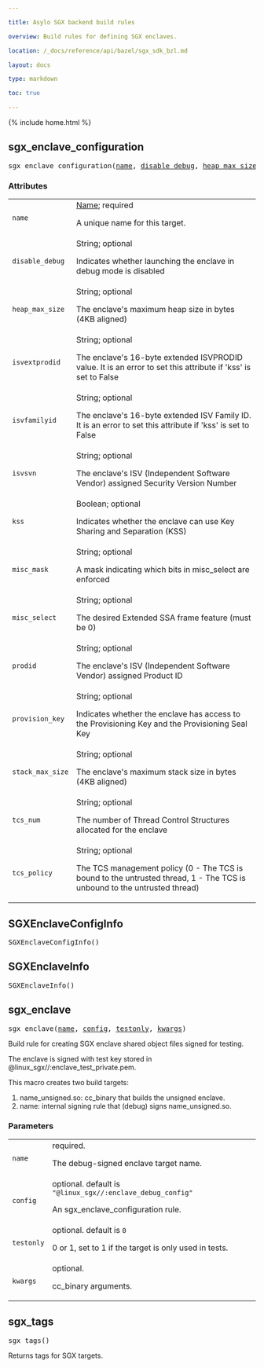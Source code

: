 ```yaml
---

title: Asylo SGX backend build rules

overview: Build rules for defining SGX enclaves.

location: /_docs/reference/api/bazel/sgx_sdk_bzl.md

layout: docs

type: markdown

toc: true

---
```

{% include home.html %}
<!-- Generated with Stardoc: http://skydoc.bazel.build -->

<a name="#sgx_enclave_configuration"></a>

## sgx_enclave_configuration

<pre>
sgx_enclave_configuration(<a href="#sgx_enclave_configuration-name">name</a>, <a href="#sgx_enclave_configuration-disable_debug">disable_debug</a>, <a href="#sgx_enclave_configuration-heap_max_size">heap_max_size</a>, <a href="#sgx_enclave_configuration-isvextprodid">isvextprodid</a>, <a href="#sgx_enclave_configuration-isvfamilyid">isvfamilyid</a>, <a href="#sgx_enclave_configuration-isvsvn">isvsvn</a>, <a href="#sgx_enclave_configuration-kss">kss</a>, <a href="#sgx_enclave_configuration-misc_mask">misc_mask</a>, <a href="#sgx_enclave_configuration-misc_select">misc_select</a>, <a href="#sgx_enclave_configuration-prodid">prodid</a>, <a href="#sgx_enclave_configuration-provision_key">provision_key</a>, <a href="#sgx_enclave_configuration-stack_max_size">stack_max_size</a>, <a href="#sgx_enclave_configuration-tcs_num">tcs_num</a>, <a href="#sgx_enclave_configuration-tcs_policy">tcs_policy</a>)
</pre>



### Attributes

<table class="params-table">
  <colgroup>
    <col class="col-param" />
    <col class="col-description" />
  </colgroup>
  <tbody>
    <tr id="sgx_enclave_configuration-name">
      <td><code>name</code></td>
      <td>
        <a href="https://bazel.build/docs/build-ref.html#name">Name</a>; required
        <p>
          A unique name for this target.
        </p>
      </td>
    </tr>
    <tr id="sgx_enclave_configuration-disable_debug">
      <td><code>disable_debug</code></td>
      <td>
        String; optional
        <p>
          Indicates whether launching the enclave in debug mode is disabled
        </p>
      </td>
    </tr>
    <tr id="sgx_enclave_configuration-heap_max_size">
      <td><code>heap_max_size</code></td>
      <td>
        String; optional
        <p>
          The enclave's maximum heap size in bytes (4KB aligned)
        </p>
      </td>
    </tr>
    <tr id="sgx_enclave_configuration-isvextprodid">
      <td><code>isvextprodid</code></td>
      <td>
        String; optional
        <p>
          The enclave's 16-byte extended ISVPRODID value. It is an error to set this attribute if 'kss' is set to False
        </p>
      </td>
    </tr>
    <tr id="sgx_enclave_configuration-isvfamilyid">
      <td><code>isvfamilyid</code></td>
      <td>
        String; optional
        <p>
          The enclave's 16-byte extended ISV Family ID. It is an error to set this attribute if 'kss' is set to False
        </p>
      </td>
    </tr>
    <tr id="sgx_enclave_configuration-isvsvn">
      <td><code>isvsvn</code></td>
      <td>
        String; optional
        <p>
          The enclave's ISV (Independent Software Vendor) assigned Security Version Number
        </p>
      </td>
    </tr>
    <tr id="sgx_enclave_configuration-kss">
      <td><code>kss</code></td>
      <td>
        Boolean; optional
        <p>
          Indicates whether the enclave can use Key Sharing and Separation (KSS)
        </p>
      </td>
    </tr>
    <tr id="sgx_enclave_configuration-misc_mask">
      <td><code>misc_mask</code></td>
      <td>
        String; optional
        <p>
          A mask indicating which bits in misc_select are enforced
        </p>
      </td>
    </tr>
    <tr id="sgx_enclave_configuration-misc_select">
      <td><code>misc_select</code></td>
      <td>
        String; optional
        <p>
          The desired Extended SSA frame feature (must be 0)
        </p>
      </td>
    </tr>
    <tr id="sgx_enclave_configuration-prodid">
      <td><code>prodid</code></td>
      <td>
        String; optional
        <p>
          The enclave's ISV (Independent Software Vendor) assigned Product ID
        </p>
      </td>
    </tr>
    <tr id="sgx_enclave_configuration-provision_key">
      <td><code>provision_key</code></td>
      <td>
        String; optional
        <p>
          Indicates whether the enclave has access to the Provisioning Key and the Provisioning Seal Key
        </p>
      </td>
    </tr>
    <tr id="sgx_enclave_configuration-stack_max_size">
      <td><code>stack_max_size</code></td>
      <td>
        String; optional
        <p>
          The enclave's maximum stack size in bytes (4KB aligned)
        </p>
      </td>
    </tr>
    <tr id="sgx_enclave_configuration-tcs_num">
      <td><code>tcs_num</code></td>
      <td>
        String; optional
        <p>
          The number of Thread Control Structures allocated for the enclave
        </p>
      </td>
    </tr>
    <tr id="sgx_enclave_configuration-tcs_policy">
      <td><code>tcs_policy</code></td>
      <td>
        String; optional
        <p>
          The TCS management policy (0 - The TCS is bound to the untrusted thread, 1 - The TCS is unbound to the untrusted thread)
        </p>
      </td>
    </tr>
  </tbody>
</table>


<a name="#SGXEnclaveConfigInfo"></a>

## SGXEnclaveConfigInfo

<pre>
SGXEnclaveConfigInfo()
</pre>





<a name="#SGXEnclaveInfo"></a>

## SGXEnclaveInfo

<pre>
SGXEnclaveInfo()
</pre>





<a name="#sgx_enclave"></a>

## sgx_enclave

<pre>
sgx_enclave(<a href="#sgx_enclave-name">name</a>, <a href="#sgx_enclave-config">config</a>, <a href="#sgx_enclave-testonly">testonly</a>, <a href="#sgx_enclave-kwargs">kwargs</a>)
</pre>

Build rule for creating SGX enclave shared object files signed for testing.

The enclave is signed with test key stored in
@linux_sgx//:enclave_test_private.pem.

This macro creates two build targets:
  1) name_unsigned.so: cc_binary that builds the unsigned enclave.
  2) name: internal signing rule that (debug) signs name_unsigned.so.


### Parameters

<table class="params-table">
  <colgroup>
    <col class="col-param" />
    <col class="col-description" />
  </colgroup>
  <tbody>
    <tr id="sgx_enclave-name">
      <td><code>name</code></td>
      <td>
        required.
        <p>
          The debug-signed enclave target name.
        </p>
      </td>
    </tr>
    <tr id="sgx_enclave-config">
      <td><code>config</code></td>
      <td>
        optional. default is <code>"@linux_sgx//:enclave_debug_config"</code>
        <p>
          An sgx_enclave_configuration rule.
        </p>
      </td>
    </tr>
    <tr id="sgx_enclave-testonly">
      <td><code>testonly</code></td>
      <td>
        optional. default is <code>0</code>
        <p>
          0 or 1, set to 1 if the target is only used in tests.
        </p>
      </td>
    </tr>
    <tr id="sgx_enclave-kwargs">
      <td><code>kwargs</code></td>
      <td>
        optional.
        <p>
          cc_binary arguments.
        </p>
      </td>
    </tr>
  </tbody>
</table>


<a name="#sgx_tags"></a>

## sgx_tags

<pre>
sgx_tags()
</pre>

Returns tags for SGX targets.



